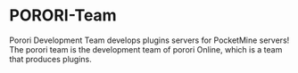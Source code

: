 # PORORI-Team
Porori Development Team develops plugins servers for PocketMine servers!
The porori team is the development team of porori Online, which is a team that produces plugins.
